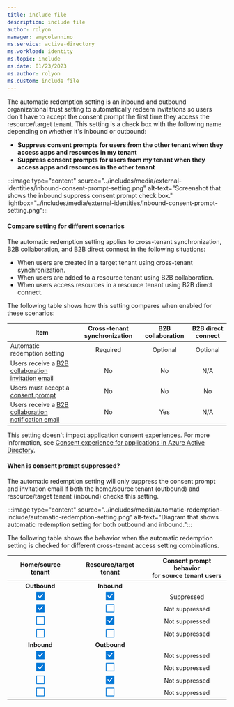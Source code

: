 ```yaml
---
title: include file
description: include file
author: rolyon
manager: amycolannino
ms.service: active-directory
ms.workload: identity
ms.topic: include
ms.date: 01/23/2023
ms.author: rolyon
ms.custom: include file
---
```


The automatic redemption setting is an inbound and outbound organizational trust setting to automatically redeem invitations so users don't have to accept the consent prompt the first time they access the resource/target tenant. This setting is a check box with the following name depending on whether it's inbound or outbound:

- **Suppress consent prompts for users from the other tenant when they access apps and resources in my tenant**
- **Suppress consent prompts for users from my tenant when they access apps and resources in the other tenant**

:::image type="content" source="../includes/media/external-identities/inbound-consent-prompt-setting.png" alt-text="Screenshot that shows the inbound suppress consent prompt check box." lightbox="../includes/media/external-identities/inbound-consent-prompt-setting.png":::

#### Compare setting for different scenarios

The automatic redemption setting applies to cross-tenant synchronization, B2B collaboration, and B2B direct connect in the following situations:

- When users are created in a target tenant using cross-tenant synchronization.
- When users are added to a resource tenant using B2B collaboration.
- When users access resources in a resource tenant using B2B direct connect.

The following table shows how this setting compares when enabled for these scenarios:

| Item | Cross-tenant synchronization | B2B collaboration | B2B direct connect |
| --- | :---: | :---: | :---: |
| Automatic redemption setting | Required | Optional | Optional |
| Users receive a [B2B collaboration invitation email](../external-identities/invitation-email-elements.md) | No | No | N/A |
| Users must accept a [consent prompt](../external-identities/redemption-experience.md#consent-experience-for-the-guest) | No | No | No |
| Users receive a [B2B collaboration notification email](../external-identities/redemption-experience.md#automatic-redemption-setting) | No | Yes | N/A |

This setting doesn't impact application consent experiences. For more information, see [Consent experience for applications in Azure Active Directory](../develop/application-consent-experience.md).

#### When is consent prompt suppressed?

The automatic redemption setting will only suppress the consent prompt and invitation email if both the home/source tenant (outbound) and resource/target tenant (inbound) checks this setting.

:::image type="content" source="../includes/media/automatic-redemption-include/automatic-redemption-setting.png" alt-text="Diagram that shows automatic redemption setting for both outbound and inbound.":::

The following table shows the behavior when the automatic redemption setting is checked for different cross-tenant access setting combinations.

| Home/source tenant | Resource/target tenant | Consent prompt behavior<br/>for source tenant users |
| :---: | :---: | :---: |
| **Outbound** | **Inbound** |  |
| ![Icon for check mark.](../includes/media/automatic-redemption-include/icon-check-mark.png) | ![Icon for check mark.](../includes/media/automatic-redemption-include/icon-check-mark.png) | Suppressed |
| ![Icon for check mark.](../includes/media/automatic-redemption-include/icon-check-mark.png) | ![Icon for clear check mark.](../includes/media/automatic-redemption-include/icon-check-mark-clear.png) | Not suppressed |
| ![Icon for clear check mark.](../includes/media/automatic-redemption-include/icon-check-mark-clear.png) | ![Icon for check mark.](../includes/media/automatic-redemption-include/icon-check-mark.png) | Not suppressed |
| ![Icon for clear check mark.](../includes/media/automatic-redemption-include/icon-check-mark-clear.png) | ![Icon for clear check mark.](../includes/media/automatic-redemption-include/icon-check-mark-clear.png) | Not suppressed |
| **Inbound** | **Outbound** |  |
| ![Icon for check mark.](../includes/media/automatic-redemption-include/icon-check-mark.png) | ![Icon for check mark.](../includes/media/automatic-redemption-include/icon-check-mark.png) | Not suppressed |
| ![Icon for check mark.](../includes/media/automatic-redemption-include/icon-check-mark.png) | ![Icon for clear check mark.](../includes/media/automatic-redemption-include/icon-check-mark-clear.png) | Not suppressed |
| ![Icon for clear check mark.](../includes/media/automatic-redemption-include/icon-check-mark-clear.png) | ![Icon for check mark.](../includes/media/automatic-redemption-include/icon-check-mark.png) | Not suppressed |
| ![Icon for clear check mark.](../includes/media/automatic-redemption-include/icon-check-mark-clear.png) | ![Icon for clear check mark.](../includes/media/automatic-redemption-include/icon-check-mark-clear.png) | Not suppressed |
